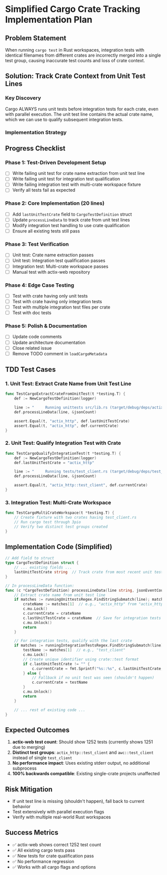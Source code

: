 # Simplified Cargo Crate Tracking Implementation Plan

## Problem Statement
When running `cargo test` in Rust workspaces, integration tests with identical filenames from different crates are incorrectly merged into a single test group, causing inaccurate test counts and loss of crate context.

## Solution: Track Crate Context from Unit Test Lines

### Key Discovery
Cargo ALWAYS runs unit tests before integration tests for each crate, even with parallel execution. The unit test line contains the actual crate name, which we can use to qualify subsequent integration tests.

### Implementation Strategy

## Progress Checklist

### Phase 1: Test-Driven Development Setup
- [ ] Write failing unit test for crate name extraction from unit test line
- [ ] Write failing unit test for integration test qualification
- [ ] Write failing integration test with multi-crate workspace fixture
- [ ] Verify all tests fail as expected

### Phase 2: Core Implementation (20 lines)
- [ ] Add `lastUnitTestCrate` field to `CargoTestDefinition` struct
- [ ] Update `processLineData` to track crate from unit test lines
- [ ] Modify integration test handling to use crate qualification
- [ ] Ensure all existing tests still pass

### Phase 3: Test Verification
- [ ] Unit test: Crate name extraction passes
- [ ] Unit test: Integration test qualification passes
- [ ] Integration test: Multi-crate workspace passes
- [ ] Manual test with actix-web repository

### Phase 4: Edge Case Testing
- [ ] Test with crate having only unit tests
- [ ] Test with crate having only integration tests
- [ ] Test with multiple integration test files per crate
- [ ] Test with doc tests

### Phase 5: Polish & Documentation
- [ ] Update code comments
- [ ] Update architecture documentation
- [ ] Close related issue
- [ ] Remove TODO comment in `loadCargoMetadata`

## TDD Test Cases

### 1. Unit Test: Extract Crate Name from Unit Test Line
```go
func TestCargoExtractCrateFromUnitTest(t *testing.T) {
    def := NewCargoTestDefinition(logger)

    line := "     Running unittests src/lib.rs (target/debug/deps/actix_http-abc123def456)"
    def.processLineData(line, &jsonCount)

    assert.Equal(t, "actix_http", def.lastUnitTestCrate)
    assert.Equal(t, "actix_http", def.currentCrate)
}
```

### 2. Unit Test: Qualify Integration Test with Crate
```go
func TestCargoQualifyIntegrationTest(t *testing.T) {
    def := NewCargoTestDefinition(logger)
    def.lastUnitTestCrate = "actix_http"

    line := "     Running tests/test_client.rs (target/debug/deps/test_client-xyz789)"
    def.processLineData(line, &jsonCount)

    assert.Equal(t, "actix_http::test_client", def.currentCrate)
}
```

### 3. Integration Test: Multi-Crate Workspace
```go
func TestCargoMultiCrateWorkspace(t *testing.T) {
    // Create fixture with two crates having test_client.rs
    // Run cargo test through 3pio
    // Verify two distinct test groups created
}
```

## Implementation Code (Simplified)

```go
// Add field to struct
type CargoTestDefinition struct {
    // ... existing fields ...
    lastUnitTestCrate string  // Track crate from most recent unit test
}

// In processLineData function:
func (c *CargoTestDefinition) processLineData(line string, jsonEventCount *int) {
    // Extract crate name from unit test line
    if matches := runningUnittestsRegex.FindStringSubmatch(line); matches != nil {
        crateName := matches[1]  // e.g., "actix_http" from "actix_http-abc123"
        c.mu.Lock()
        c.currentCrate = crateName
        c.lastUnitTestCrate = crateName  // Save for integration tests
        c.mu.Unlock()
        return
    }

    // For integration tests, qualify with the last crate
    if matches := runningIntegrationTestsRegex.FindStringSubmatch(line); matches != nil {
        testName := matches[1]  // e.g., "test_client"
        c.mu.Lock()
        // Create unique identifier using crate::test format
        if c.lastUnitTestCrate != "" {
            c.currentCrate = fmt.Sprintf("%s::%s", c.lastUnitTestCrate, testName)
        } else {
            // Fallback if no unit test was seen (shouldn't happen)
            c.currentCrate = testName
        }
        c.mu.Unlock()
        return
    }

    // ... rest of existing code ...
}
```

## Expected Outcomes

1. **actix-web test count**: Should show 1252 tests (currently shows 1251 due to merging)
2. **Distinct test groups**: `actix_http::test_client` and `awc::test_client` instead of single `test_client`
3. **No performance impact**: Uses existing stderr output, no additional subprocess
4. **100% backwards compatible**: Existing single-crate projects unaffected

## Risk Mitigation

- If unit test line is missing (shouldn't happen), fall back to current behavior
- Test extensively with parallel execution flags
- Verify with multiple real-world Rust workspaces

## Success Metrics

- ✅ actix-web shows correct 1252 test count
- ✅ All existing cargo tests pass
- ✅ New tests for crate qualification pass
- ✅ No performance regression
- ✅ Works with all cargo flags and options